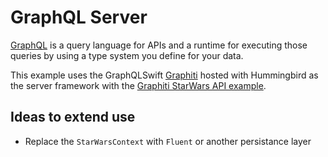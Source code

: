 # GraphQL Server

[GraphQL](https://graphql.org/) is a query language for APIs and a runtime for executing those queries by using a type system you define for your data.

This example uses the GraphQLSwift [Graphiti](https://github.com/GraphQLSwift/Graphiti#getting-started) hosted with Hummingbird as the server framework with the [Graphiti StarWars API example](https://github.com/GraphQLSwift/Graphiti/tree/main/Tests/GraphitiTests).

## Ideas to extend use

- Replace the `StarWarsContext` with `Fluent` or another persistance layer
